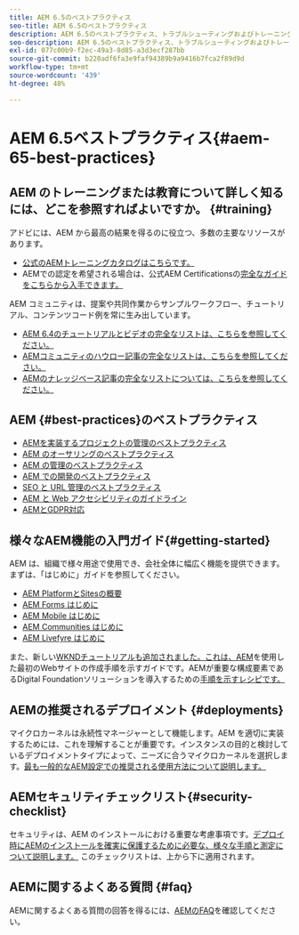 ```yaml
---
title: AEM 6.5のベストプラクティス
seo-title: AEM 6.5のベストプラクティス
description: AEM 6.5のベストプラクティス、トラブルシューティングおよびトレーニングに関するリソース
seo-description: AEM 6.5のベストプラクティス、トラブルシューティングおよびトレーニングに関するリソース
exl-id: 077c00b9-f2ec-49a3-8d85-a3d3ecf287bb
source-git-commit: b220adf6fa3e9faf94389b9a9416b7fca2f89d9d
workflow-type: tm+mt
source-wordcount: '439'
ht-degree: 48%

---
```


# AEM 6.5ベストプラクティス{#aem-65-best-practices}

## AEM のトレーニングまたは教育について詳しく知るには、どこを参照すればよいですか。 {#training}

アドビには、AEM から最高の結果を得るのに役立つ、多数の主要なリソースがあります。

* [公式のAEMトレーニングカタログはこちらです。](https://training.adobe.com/training/current-courses.html#solution=adobeExperienceManager&amp;p=1)
* AEMでの認定を希望される場合は、公式AEM Certificationsの[完全なガイドをこちらから入手できます。](https://training.adobe.com/certification/exams.html#p=1&amp;solution=adobeExperienceManager)

AEM コミュニティは、提案や共同作業からサンプルワークフロー、チュートリアル、コンテンツコード例を常に生み出しています。

* [AEM 6.4のチュートリアルとビデオの完全なリストは、こちらを参照してください。](https://helpx.adobe.com/jp/experience-manager/kt/index/aem-6-5-videos.html)
* [AEMコミュニティのハウロー記事の完全なリストは、こちらを参照してください。](https://helpx.adobe.com/jp/experience-manager/topics/how-to.html)
* [AEMのナレッジベース記事の完全なリストについては、こちらを参照してください。](https://helpx.adobe.com/jp/experience-manager/kb/index/full_kb_list.html)

## AEM {#best-practices}のベストプラクティス

* [AEMを実装するプロジェクトの管理のベストプラクティス](/help/managing/best-practices.md)
* [AEM のオーサリングのベストプラクティス](/help/sites-authoring/best-practices.md)
* [AEM の管理のベストプラクティス](/help/sites-administering/administer-best-practices.md)
* [AEM での開発のベストプラクティス](/help/sites-developing/best-practices.md)
* [SEO と URL 管理のベストプラクティス](/help/managing/seo-and-url-management.md)
* [AEM と Web アクセシビリティのガイドライン](/help/managing/web-accessibility.md)
* [AEMとGDPR対応](/help/managing/data-protection-and-privacy.md)

## 様々なAEM機能の入門ガイド{#getting-started}

AEM は、組織で様々用途で使用でき、会社全体に幅広く機能を提供できます。まずは、「はじめに」ガイドを参照してください。

* [AEM PlatformとSitesの概要](/help/sites-deploying/deploy.md#getting-started)
* [AEM Forms はじめに](/help/forms/using/introduction-aem-forms.md)
* [AEM Mobile はじめに](/help/mobile/getting-started-aem-mobile.md)
* [AEM Communities はじめに](/help/communities/getting-started.md)
* [AEM Livefyre はじめに](https://answers.livefyre.com/developers/getting-started/)

また、新しい[WKNDチュートリアルも追加されました。これは、AEM](https://docs.adobe.com/content/help/ja-JP/experience-manager-learn/getting-started-wknd-tutorial-develop/overview.html)を使用した最初のWebサイトの作成手順を示すガイドです。AEMが重要な構成要素であるDigital Foundationソリューションを導入するための[手順を示すレシピです。](https://helpx.adobe.com/marketing-cloud/how-to/digital-foundation.html)

## AEMの推奨されるデプロイメント {#deployments}

マイクロカーネルは永続性マネージャーとして機能します。AEM を適切に実装するためには、これを理解することが重要です。インスタンスの目的と検討しているデプロイメントタイプによって、ニーズに合うマイクロカーネルを選択します。[最も一般的なAEM設定での推奨される使用方法について説明します。](/help/sites-deploying/recommended-deploys.md)

## AEMセキュリティチェックリスト{#security-checklist}

セキュリティは、AEM のインストールにおける重要な考慮事項です。[デプロイ時にAEMのインストールを確実に保護するために必要な、様々な手順と測定について説明します。](/help/sites-administering/security-checklist.md) このチェックリストは、上から下に適用されます。

## AEMに関するよくある質問 {#faq}

AEMに関するよくある質問の回答を得るには、[AEMのFAQ](/help/sites-administering/aem-faqs.md)を確認してください。
